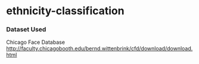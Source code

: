 # ethnicity-classification


### Dataset Used
Chicago Face Database
http://faculty.chicagobooth.edu/bernd.wittenbrink/cfd/download/download.html

